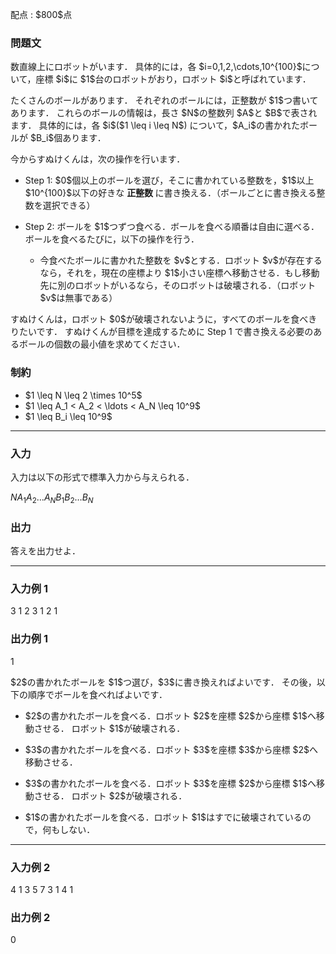 
<div>

<span>

<span>

<p>
配点 : $800$点
</p>

<div>

<section>

### **問題文**

<p>
数直線上にロボットがいます．
具体的には，各 $i=0,1,2,\cdots,10^{100}$について，座標 $i$に $1$台のロボットがおり，ロボット $i$と呼ばれています．
</p>

<p>
たくさんのボールがあります．
それぞれのボールには，正整数が $1$つ書いてあります．
これらのボールの情報は，長さ $N$の整数列 $A$と $B$で表されます．
具体的には，各 $i$($1 \leq i \leq N$) について，$A_i$の書かれたボールが $B_i$個あります．
</p>

<p>
今からすぬけくんは，次の操作を行います．
</p>

<ul>

<li>

<p>
Step 1: $0$個以上のボールを選び，そこに書かれている整数を，$1$以上 $10^{100}$以下の好きな
<strong>
正整数
</strong>
に書き換える．（ボールごとに書き換える整数を選択できる）
</p>

</li>

<li>

<p>
Step 2: ボールを $1$つずつ食べる．ボールを食べる順番は自由に選べる．ボールを食べるたびに，以下の操作を行う．
</p>

<ul>

<li>
今食べたボールに書かれた整数を $v$とする．ロボット $v$が存在するなら，それを，現在の座標より $1$小さい座標へ移動させる．もし移動先に別のロボットがいるなら，そのロボットは破壊される．（ロボット $v$は無事である）
</li>

</ul>

</li>

</ul>

<p>
すぬけくんは，ロボット $0$が破壊されないように，すべてのボールを食べきりたいです．
すぬけくんが目標を達成するために Step 1 で書き換える必要のあるボールの個数の最小値を求めてください．
</p>

</section>

</div>

<div>

<section>

### **制約**

<ul>

<li>
$1 \leq N \leq 2 \times 10^5$
</li>

<li>
$1 \leq A_1 < A_2 < \ldots < A_N \leq 10^9$
</li>

<li>
$1 \leq B_i \leq 10^9$
</li>

</ul>

</section>

</div>

---

<div>

<div>

<section>

### **入力**

<p>
入力は以下の形式で標準入力から与えられる．
</p>

<div>

$N$$A_1$$A_2$$\ldots$$A_N$$B_1$$B_2$$\ldots$$B_N$
</div>

</section>

</div>

<div>

<section>

### **出力**

<p>
答えを出力せよ．
</p>

</section>

</div>

</div>

---

<div>

<section>

### **入力例 1**

<div>

3
1 2 3
1 2 1

</div>

</section>

</div>

<div>

<section>

### **出力例 1**

<div>

1

</div>

<p>
$2$の書かれたボールを $1$つ選び，$3$に書き換えればよいです．
その後，以下の順序でボールを食べればよいです．
</p>

<ul>

<li>

<p>
$2$の書かれたボールを食べる．ロボット $2$を座標 $2$から座標 $1$へ移動させる．
ロボット $1$が破壊される．
</p>

</li>

<li>

<p>
$3$の書かれたボールを食べる．ロボット $3$を座標 $3$から座標 $2$へ移動させる．
</p>

</li>

<li>

<p>
$3$の書かれたボールを食べる．ロボット $3$を座標 $2$から座標 $1$へ移動させる．
ロボット $2$が破壊される．
</p>

</li>

<li>

<p>
$1$の書かれたボールを食べる．ロボット $1$はすでに破壊されているので，何もしない．
</p>

</li>

</ul>

</section>

</div>

---

<div>

<section>

### **入力例 2**

<div>

4
1 3 5 7
3 1 4 1

</div>

</section>

</div>

<div>

<section>

### **出力例 2**

<div>

0

</div>

</section>

</div>

</span>

</span>

</div>
